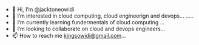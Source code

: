- 👋 Hi, I’m @jacktoneowidi
- 👀 I’m interested in cloud computing, cloud engineerign and devops... .....
- 🌱 I’m currently learning fundermentals of cloud computing ...
- 💞️ I’m looking to collaborate on  cloud and devops engineers...
- 📫 How to reach me  kingsowidi@gmail.com...

<!---
jacktoneowidi/jacktoneowidi is a ✨ special ✨ repository because its `README.md` (this file) appears on your GitHub profile.
You can click the Preview link to take a look at your changes.
--->
